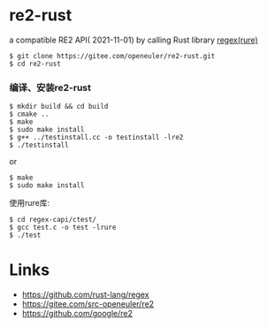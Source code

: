 # re2-rust

a compatible RE2 API(
2021-11-01)  by calling Rust library [regex(rure)](https://github.com/rust-lang/regex)


``` Shell
$ git clone https://gitee.com/openeuler/re2-rust.git
$ cd re2-rust
```

### 编译、安装re2-rust

``` Shell
$ mkdir build && cd build
$ cmake ..
$ make
$ sudo make install
$ g++ ../testinstall.cc -o testinstall -lre2
$ ./testinstall
```

or


``` Shell
$ make
$ sudo make install
```
使用rure库:

``` Shell
$ cd regex-capi/ctest/
$ gcc test.c -o test -lrure
$ ./test
```

# Links

* https://github.com/rust-lang/regex
* https://gitee.com/src-openeuler/re2
* https://github.com/google/re2



